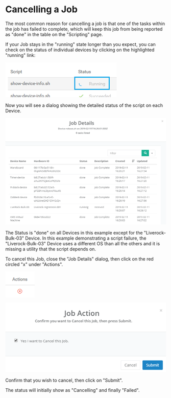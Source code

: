 # Cancelling a Job

The most common reason for cancelling a job is that one of the tasks within the job has failed to complete, which will keep this job from being reported as "done" in the table on the "Scripting" page.

If your Job stays in the "running" state longer than you expect, you can check on the status of individual devices by clicking on the highlighted "running" link:

![](../../.gitbook/assets/image%20%28190%29.png)

Now you will see a dialog showing the detailed status of the script on each Device.

![](../../.gitbook/assets/image%20%28130%29.png)

The Status is "done" on all Devices in this example except for the "Liverock-Bulk-03" Device.  In this example demonstrating a script failure, the "Liverock-Bulk-03" Device uses a different OS than all the others and it is missing a utility that the script depends on.

To cancel this Job, close the "Job Details" dialog, then click on the red circled "x" under "Actions".

![](../../.gitbook/assets/image%20%2826%29.png)

![](../../.gitbook/assets/image%20%28337%29.png)

Confirm that you wish to cancel, then click on "Submit".

The status will initially show as "Cancelling" and finally "Failed".

